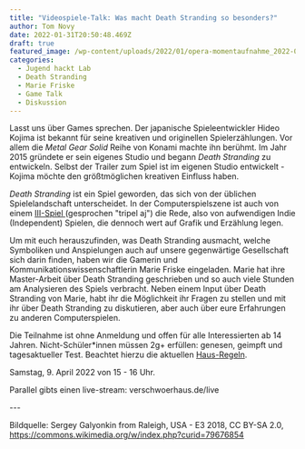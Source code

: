```yaml
---
title: "Videospiele-Talk: Was macht Death Stranding so besonders?"
author: Tom Novy
date: 2022-01-31T20:50:48.469Z
draft: true
featured_image: /wp-content/uploads/2022/01/opera-momentaufnahme_2022-01-31_220741_de.wikipedia.org.png
categories:
  - Jugend hackt Lab
  - Death Stranding
  - Marie Friske
  - Game Talk
  - Diskussion
---
```

Lasst uns über Games sprechen. Der japanische Spieleentwickler Hideo Kojima ist bekannt für seine kreativen und originellen Spielerzählungen. Vor allem die *Metal Gear Solid* Reihe von Konami machte ihn berühmt. Im Jahr 2015 gründete er sein eigenes Studio und begann *Death Stranding* zu entwickeln. Selbst der Trailer zum Spiel ist im eigenen Studio entwickelt - Kojima möchte den größtmöglichen kreativen Einfluss haben. 

*Death Stranding* ist ein Spiel geworden, das sich von der üblichen Spielelandschaft unterscheidet. In der Computerspielszene ist auch von einem [III-Spiel ](https://en.wikipedia.org/wiki/AAA_(video_game_industry)#III)(gesprochen "tripel aj") die Rede, also von aufwendigen Indie (Independent) Spielen, die dennoch wert auf Grafik und Erzählung legen. 

Um mit euch herauszufinden, was Death Stranding ausmacht, welche Symboliken und Anspielungen auch auf unsere gegenwärtige Gesellschaft sich darin finden, haben wir die Gamerin und Kommunikationswissenschaftlerin Marie Friske eingeladen. Marie hat ihre Master-Arbeit über Death Stranding geschrieben und so auch viele Stunden am Analysieren des Spiels verbracht. Neben einem Input über Death Stranding von Marie, habt ihr die Möglichkeit ihr Fragen zu stellen und mit ihr über Death Stranding zu diskutieren, aber auch über eure Erfahrungen zu anderen Computerspielen. 

Die Teilnahme ist ohne Anmeldung und offen für alle Interessierten ab 14 Jahren. Nicht-Schüler*innen müssen 2g+ erfüllen: genesen, geimpft und tagesaktueller Test. Beachtet hierzu die aktuellen [Haus-Regeln](https://verschwoerhaus.de/was-in-welcher-inzidenzstufe-gilt-ab-juli-2021/). 

Samstag, 9. April 2022 von 15 - 16 Uhr. 

Parallel gibts einen live-stream: verschwoerhaus.de/live

\---

Bildquelle: Sergey Galyonkin from Raleigh, USA - E3 2018, CC BY-SA 2.0, https://commons.wikimedia.org/w/index.php?curid=79676854